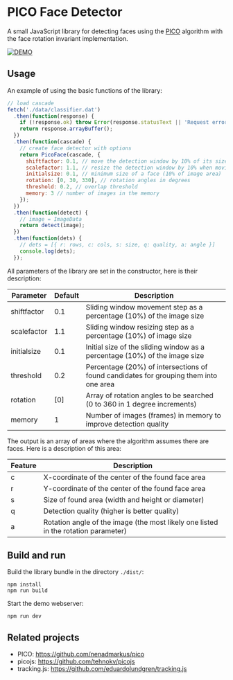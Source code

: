# PICO Face Detector

A small JavaScript library for detecting faces using the [PICO](https://arxiv.org/abs/1305.4537)
algorithm with the face rotation invariant implementation.

[![DEMO](https://img.youtube.com/vi/u38oQQMu0WU/0.jpg)](https://www.youtube.com/watch?v=u38oQQMu0WU)

## Usage

An example of using the basic functions of the library:

```js
// load cascade
fetch('./data/classifier.dat')
  .then(function(response) {
    if (!response.ok) throw Error(response.statusText || 'Request error');
    return response.arrayBuffer();
  })
  .then(function(cascade) {
    // create face detector with options
    return PicoFace(cascade, {
      shiftfactor: 0.1, // move the detection window by 10% of its size
      scalefactor: 1.1, // resize the detection window by 10% when moving to the higher scale
      initialsize: 0.1, // minimum size of a face (10% of image area)
      rotation: [0, 30, 330], // rotation angles in degrees
      threshold: 0.2, // overlap threshold
      memory: 3 // number of images in the memory
    });
  })
  .then(function(detect) {
    // image = ImageData
    return detect(image);
  })
  .then(function(dets) {
    // dets = [{ r: rows, c: cols, s: size, q: quality, a: angle }]
    console.log(dets);
  });
```

All parameters of the library are set in the constructor, here is their description:

| Parameter   | Default      | Description                                                                           |
|-------------|--------------|---------------------------------------------------------------------------------------|
| shiftfactor | 0.1          | Sliding window movement step as a percentage (10%) of the image size                  |
| scalefactor | 1.1          | Sliding window resizing step as a percentage (10%) of image size                      |
| initialsize | 0.1          | Initial size of the sliding window as a percentage (10%) of the image size            |
| threshold   | 0.2          | Percentage (20%) of intersections of found candidates for grouping them into one area |
| rotation    | [0]          | Array of rotation angles to be searched (0 to 360 in 1 degree increments)             |
| memory      | 1            | Number of images (frames) in memory to improve detection quality                      |

The output is an array of areas where the algorithm assumes there are faces. Here is a description of this area:

| Feature     | Description                                                                          |
|-------------|--------------------------------------------------------------------------------------|
| c           | X-coordinate of the center of the found face area                                    |
| r           | Y-coordinate of the center of the found face area                                    |
| s           | Size of found area (width and height or diameter)                                    |
| q           | Detection quality (higher is better quality)                                         |
| a           | Rotation angle of the image (the most likely one listed in the rotation parameter)   |

## Build and run

Build the library bundle in the directory `./dist/`:

```
npm install
npm run build
```

Start the demo webserver:

```
npm run dev
```

## Related projects

- PICO: https://github.com/nenadmarkus/pico
- picojs: https://github.com/tehnokv/picojs
- tracking.js: https://github.com/eduardolundgren/tracking.js
